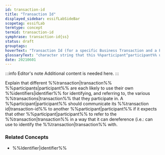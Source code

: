 ```yaml
---
id: transaction-id
title: "Transaction Id"
displayed_sidebar: essifLabSideBar
scopetag: essifLab
termtype: concept
termid: transaction-id
symphrase: transaction-id{ss}
status: draft
grouptags:
hoverText: "Transaction Id (for a specific Business Transaction and a Participant): character string that this Participant uses to identify, and refer to, that Business Transaction."
glossaryText: "character string that this %%participant^participant%% uses to identify, and refer to, that %%business transaction^transaction%%."
date: 20210601
---
```


:::info Editor's note
Additional content is needed here.
:::

Explain that different %%transaction|transaction%% %%participants|participant%% are each likely to use their own %%identifiers|identifier%% for identifying, and referring to, the various %%transactions|transaction%% that they participate in. A %%participant|participant%% should communicate its %%transaction id|transaction-id%% to another %%participant|participant%% if it expects that other %%participant|participant%% to refer to the %%transaction|transaction%% in a way that it can dereference (i.e.: can use to identify the %%transaction|transaction%% with.

### Related Concepts
- %%Identifier|identifier%%
